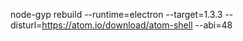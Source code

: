 node-gyp rebuild --runtime=electron --target=1.3.3 --disturl=https://atom.io/download/atom-shell --abi=48
